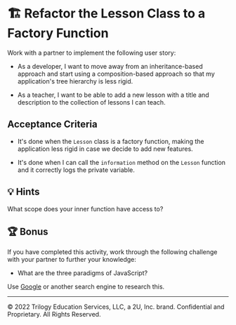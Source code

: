 # 🏗️ Refactor the Lesson Class to a Factory Function

Work with a partner to implement the following user story:

- As a developer, I want to move away from an inheritance-based approach and start using a composition-based approach so that my application's tree hierarchy is less rigid.

- As a teacher, I want to be able to add a new lesson with a title and description to the collection of lessons I can teach.

## Acceptance Criteria

- It's done when the `Lesson` class is a factory function, making the application less rigid in case we decide to add new features.

- It's done when I can call the `information` method on the `Lesson` function and it correctly logs the private variable.

## 💡 Hints

What scope does your inner function have access to?

## 🏆 Bonus

If you have completed this activity, work through the following challenge with your partner to further your knowledge:

- What are the three paradigms of JavaScript?

Use [Google](https://www.google.com) or another search engine to research this.

---

© 2022 Trilogy Education Services, LLC, a 2U, Inc. brand. Confidential and Proprietary. All Rights Reserved.
